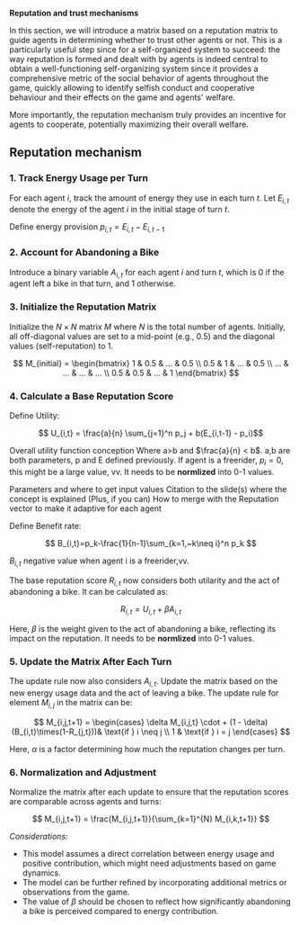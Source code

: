 **Reputation and trust mechanisms**

In this section, we will introduce a matrix based on a reputation matrix to guide agents in determining whether to trust other agents or not.
This is a particularly useful step since for a self-organized system to succeed: the way reputation is formed and dealt with by agents is indeed central to obtain a well-functioning self-organizing system since it provides a comprehensive metric of the social behavior of agents throughout the game, quickly allowing to identify selfish conduct and cooperative behaviour and their effects on the game and agents' welfare.

More importantly, the reputation mechanism truly provides an incentive for agents to cooperate, potentially maximizing their overall welfare.

## Reputation mechanism

### 1. Track Energy Usage per Turn

For each agent $i$, track the amount of energy they use in each turn $t$. Let $E_{i,t}$ denote the energy of the agent $i$ in the initial stage of turn $t$.

Define energy provision $p_{i,t}=E_{i,t}-E_{i,t-1}$

### 2. Account for Abandoning a Bike

Introduce a binary variable $A_{i,t}$ for each agent $i$ and turn $t$, which is 0 if the agent left a bike in that turn, and 1 otherwise.

### 3. Initialize the Reputation Matrix

Initialize the $N \times N$ matrix $M$ where $N$ is the total number of agents. Initially, all off-diagonal values are set to a mid-point (e.g., 0.5) and the diagonal values (self-reputation) to 1.

$$ M_{initial} = \begin{bmatrix}
1 & 0.5 & ... & 0.5 \\
0.5 & 1 & ... & 0.5 \\
... & ... & ... & ... \\
0.5 & 0.5 & ... & 1
\end{bmatrix} $$

### 4. Calculate a Base Reputation Score
Define Utility:

$$ U_{i,t} = \frac{a}{n} \sum_{j=1}^n p_j + b(E_{i,t-1} - p_i)$$ 

Overall utility function conception 
Where a>b and $\frac{a}{n} < b$. a,b are both parameters, p and E defined previously. 
If agent is a freerider, $p_i=0$, this might be a large value, vv. It needs to be **normlized** into 0-1 values.


Parameters and where to get input values
Citation to the slide(s) where the concept is explained
(Plus, if you can) How to merge with the Reputation vector to make it adaptive for each agent

Define Benefit rate:

$$ B_{i,t}=p_k-\frac{1}{n-1}\sum_{k=1,~k\neq i}^n p_k $$ 

$B_{i,t}$ negative value when agent i is a freerider,vv.

The base reputation score $R_{i,t}$ now considers both utilarity and the act of abandoning a bike. It can be calculated as:

$$ R_{i,t} = U_{i,t} + \beta A_{i,t} $$

Here, $\beta$ is the weight given to the act of abandoning a bike, reflecting its impact on the reputation. It needs to be **normlized** into 0-1 values.


### 5. Update the Matrix After Each Turn

The update rule now also considers $A_{i,t}$. Update the matrix based on the new energy usage data and the act of leaving a bike. The update rule for element $M_{i,j}$ in the matrix can be:

$$
M_{i,j,t+1} =
\begin{cases}
\delta M_{i,j,t} \cdot + (1 - \delta)(B_{i,t}\times(1-R_{j,t}))& \text{if } i \neq j \\
1 & \text{if } i = j
\end{cases}
$$

Here, $\alpha$ is a factor determining how much the reputation changes per turn.


### 6. Normalization and Adjustment

Normalize the matrix after each update to ensure that the reputation scores are comparable across agents and turns:

$$ M_{i,j,t+1} = \frac{M_{i,j,t+1}}{\sum_{k=1}^{N} M_{i,k,t+1}} $$

*Considerations:*
- This model assumes a direct correlation between energy usage and positive contribution, which might need adjustments based on game dynamics.
- The model can be further refined by incorporating additional metrics or observations from the game.
- The value of $\beta$ should be chosen to reflect how significantly abandoning a bike is perceived compared to energy contribution.
